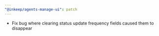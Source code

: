 ```yaml
---
"@inkeep/agents-manage-ui": patch
---
```


- Fix bug where clearing status update frequency fields caused them to disappear
